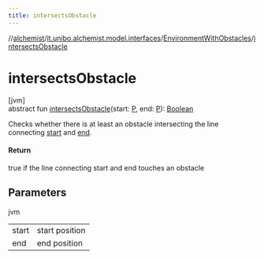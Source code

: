 ```yaml
---
title: intersectsObstacle
---
```

//[alchemist](../../../index.html)/[it.unibo.alchemist.model.interfaces](../index.html)/[EnvironmentWithObstacles](index.html)/[intersectsObstacle](intersects-obstacle.html)



# intersectsObstacle



[jvm]\
abstract fun [intersectsObstacle](intersects-obstacle.html)(start: [P](index.html), end: [P](index.html)): [Boolean](https://kotlinlang.org/api/latest/jvm/stdlib/kotlin/-boolean/index.html)



Checks whether there is at least an obstacle intersecting the line connecting [start](intersects-obstacle.html) and [end](intersects-obstacle.html).



#### Return



true if the line connecting start and end touches an obstacle



## Parameters


jvm

| | |
|---|---|
| start | start position |
| end | end position |




